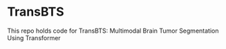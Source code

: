 # TransBTS
This repo holds code for TransBTS: Multimodal Brain Tumor Segmentation Using Transformer
